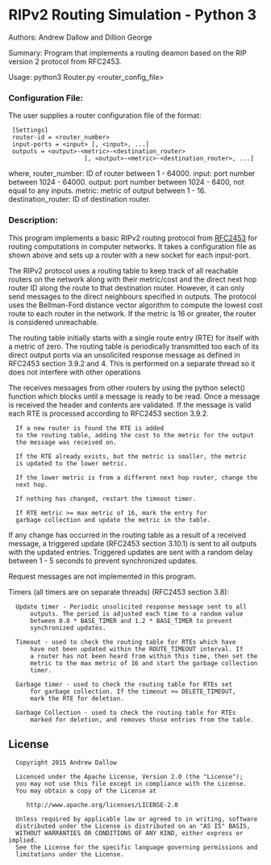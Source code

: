 # RIPv2 Routing Simulation - Python 3

Authors: Andrew Dallow and Dillion George 

Summary: Program that implements a routing deamon based on the 
     RIP version 2 protocol from RFC2453.

Usage: python3 Router.py <router_config_file>

### Configuration File:

The user supplies a router configuration file of the format:

     [Settings]
     router-id = <router_number>
     input-ports = <input> [, <input>, ...]
     outputs = <output>-<metric>-<destination_router>
                         [, <output>-<metric>-<destination_router>, ...]

where,
 router_number: ID of router between 1 - 64000.
 input: port number between 1024 - 64000.
 output: port number between 1024 - 6400, 
         not equal to any inputs.
 metric: metric of output between 1 - 16.
 destination_router: ID of destination router.

### Description:

This program implements a basic RIPv2 routing protocol from [RFC2453](https://tools.ietf.org/html/rfc2453)
for routing computations in computer networks. It takes a configuration 
file as shown above and sets up a router with a new socket for each 
input-port.

The RIPv2 protocol uses a routing table to keep track of all reachable
routers on the network along with their metric/cost and the direct
next hop router ID along the route to that destination router. However, 
it can only send messages to the direct neighbours specified in outputs. 
The protocol uses the Bellman-Ford distance vector algorithm to compute
the lowest cost route to each router in the network. If the metric is
16 or greater, the router is considered unreachable.

The routing table initially starts with a single route entry (RTE) for
itself with a metric of zero. The routing table is periodically 
transmitted too each of its direct output ports via an unsolicited 
response message as defined in RFC2453 section 3.9.2 and 4. This is 
performed on a separate thread so it does not interfere with other 
operations

The receives messages from other routers by using the python select() 
function which blocks until a message is ready to be read. Once a 
message is received the header and contents are validated. 
If the message is valid each RTE is processed according to RFC2453 
section 3.9.2. 
        
      If a new router is found the RTE is added 
      to the routing table, adding the cost to the metric for the output 
      the message was received on. 

      If the RTE already exists, but the metric is smaller, the metric
      is updated to the lower metric.

      If the lower metric is from a different next hop router, change the
      next hop. 

      If nothing has changed, restart the timeout timer. 

      If RTE metric >= max metric of 16, mark the entry for
      garbage collection and update the metric in the table. 

  If any change has occurred in the routing table as a result of a 
  received message, a triggered update (RFC2453 section 3.10.1) is sent 
  to all outputs with the updated entries. Triggered updates are sent with
  a random delay between 1 - 5 seconds to prevent synchronized updates.

  Request messages are not implemented in this program.

  Timers (all timers are on separate threads) (RFC2453 section 3.8):

      Update timer - Periodic unsolicited response message sent to all
          outputs. The period is adjusted each time to a random value 
          between 0.8 * BASE_TIMER and 1.2 * BASE_TIMER to prevent 
          synchronized updates. 

      Timeout - used to check the routing table for RTEs which have
          have not been updated within the ROUTE_TIMEOUT interval. If
          a router has not been heard from within this time, then set the
          metric to the max metric of 16 and start the garbage collection
          timer.

      Garbage timer - used to check the routing table for RTEs set 
          for garbage collection. If the timeout >= DELETE_TIMEOUT, 
          mark the RTE for deletion.

      Garbage Collection - used to check the routing table for RTEs 
          marked for deletion, and removes those entries from the table. 
 
 ## License ##
      Copyright 2015 Andrew Dallow

      Licensed under the Apache License, Version 2.0 (the "License");
      you may not use this file except in compliance with the License.
      You may obtain a copy of the License at

         http://www.apache.org/licenses/LICENSE-2.0

      Unless required by applicable law or agreed to in writing, software
      distributed under the License is distributed on an "AS IS" BASIS,
      WITHOUT WARRANTIES OR CONDITIONS OF ANY KIND, either express or implied.
      See the License for the specific language governing permissions and
      limitations under the License.
 
